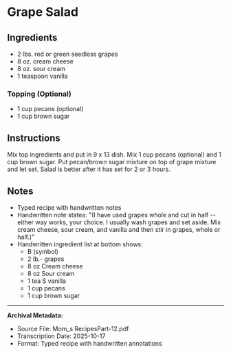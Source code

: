 # Grape Salad

## Ingredients

- 2 lbs. red or green seedless grapes
- 8 oz. cream cheese
- 8 oz. sour cream
- 1 teaspoon vanilla

### Topping (Optional)
- 1 cup pecans (optional)
- 1 cup brown sugar

## Instructions

Mix top ingredients and put in 9 x 13 dish. Mix 1 cup pecans (optional) and 1 cup brown sugar. Put pecan/brown sugar mixture on top of grape mixture and let set. Salad is better after it has set for 2 or 3 hours.

## Notes

- Typed recipe with handwritten notes
- Handwritten note states: "(I have used grapes whole and cut in half -- either way works, your choice. I usually wash grapes and set aside. Mix cream cheese, sour cream, and vanilla and then stir in grapes, whole or half.)"
- Handwritten ingredient list at bottom shows:
  - B (symbol)
  - 2 lb.- grapes
  - 8 oz Cream cheese
  - 8 oz Sour cream
  - 1 tea S vanilla
  - 1 cup pecans
  - 1 cup brown sugar

---

**Archival Metadata:**
- Source File: Mom_s RecipesPart-12.pdf
- Transcription Date: 2025-10-17
- Format: Typed recipe with handwritten annotations
